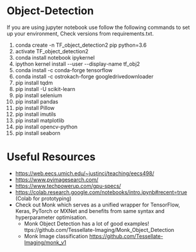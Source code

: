 # Object-Detection

If you are using jupyter notebook use follow the following commands to set up your environment, Check versions from requirements.txt.

1. conda create -n TF_object_detection2 pip python=3.6
2. activate TF_object_detection2
3. conda install notebook ipykernel
4. ipython kernel install --user --display-name tf_obj2
5. conda install -c conda-forge tensorflow
6. conda install -c ostrokach-forge googledrivedownloader 
7. pip install tqdm
8. pip install -U scikit-learn
9. pip install selenium
10. pip install pandas
11. pip install Pillow
12. pip install imutils
13. pip install matplotlib
14. pip install opencv-python
15. pip install seaborn

# Useful Resources

* https://web.eecs.umich.edu/~justincj/teaching/eecs498/
* https://www.pyimagesearch.com/
* https://www.techpowerup.com/gpu-specs/
* https://colab.research.google.com/notebooks/intro.ipynb#recent=true (Colab for prototyping)
* Check out Monk which serves as a unified wrapper for TensorFlow, Keras, PyTorch or MXNet and benefits from same syntax and hyperparameter optimisation.
  * Monk Object Detection has a lot of good examples! ttps://github.com/Tessellate-Imaging/Monk_Object_Detection
  * Monk Image classification https://github.com/Tessellate-Imaging/monk_v1
  

